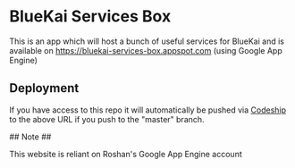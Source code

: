 # BlueKai Services Box

This is an app which will host a bunch of useful services for BlueKai and is available on https://bluekai-services-box.appspot.com (using Google App Engine)

## Deployment ##

If you have access to this repo it will automatically be pushed via [Codeship](http://www.codeship.com) to the above URL if you push to the "master" branch.

## Note ##

This website is reliant on Roshan's Google App Engine account
